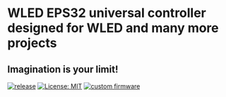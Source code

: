 # WLED EPS32 universal controller designed for WLED and many more projects

## Imagination is your limit!

[![release](https://img.shields.io/github/v/release/srg74/WLED-ESP32-universal-controller)](https://img.shields.io/github/v/release/srg74/WLED-ESP32-universal-controller)
[![License: MIT](https://img.shields.io/badge/License-MIT-blue.svg?style=flat-square)](https://github.com/srg74/WLED-ESP32-universal-controller/blob/master/LICENSE)
[![custom firmware](https://img.shields.io/static/v1?label=Custom&message=firmware&color=blue&style=flat-square)](https://github.com/srg74/WLED-ESP32-universal-controller/tree/master/resources/Firmware)
